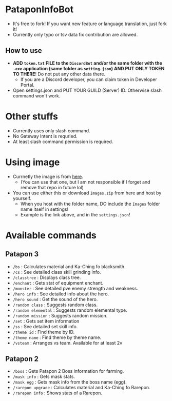 # PataponInfoBot
* It's free to fork! If you want new feature or language translation, just fork it!
* Currently only typo or tsv data fix contribution are allowed.

## How to  use
* **ADD `token.txt` FILE to the `DiscordBot` and/or the same folder with the `.exe` application (same folder as `setting.json`) AND PUT ONLY TOKEN TO THERE**! Do not put any other data there.
  * If you are a Discord developer, you can claim token in Developer Portal.
* Open settings.json and PUT YOUR GUILD (Server) ID. Otherwise slash command won't work.
 
# Other stuffs
* Currently uses only slash command.
* No Gateway Intent is requried.
* At least slash command permission is required.

# Using image
* Currnetly the image is from [here](https://github.com/rnielikki/pata/tree/main/!imgs/bot/Images).
  * (You can use that one, but I am not responsible if I forget and remove that repo in future lol)
* You can use either this or download `Images.zip` from here and host by yourself.
  * When you host with the folder name, DO include the `Images` folder name itself in settings!
  * Example is the link above, and in the `settings.json`!

# Available commands
## Patapon 3
* `/bs` : Calculates material and Ka-Ching fo blacksmith.
* `/cs` : See detailed class skill grinding info.
* `/classtree` : Displays class tree.
* `/enchant` : Gets stat of equipment enchant.
* `/monster` : See detailed pve enemy strength and weakness.
* `/hero info` : See detailed info about the hero.
* `/hero sound` : Get the sound of the hero.
* `/random class` : Suggests random class.
* `/random elemental` : Suggests random elemental type.
* `/random mission` : Suggests random mission.
* `/set` : Gets set item information
* `/ss` : See detailed set skill info.
* `/theme id` : Find theme by ID.
* `/theme name` : Find theme by theme name.
* `/vsteam` : Arranges vs team. Available for at least 2v
## Patapon 2
* `/boss` : Gets Patapon 2 Boss information for farming.
* `/mask info` : Gets mask stats.
* `/mask egg` : Gets mask info from the boss name (egg).
* `/rarepon upgrade` : Calculates material and Ka-Ching fo Rarepon.
* `/rarepon info` : Shows stats of a Rarepon.